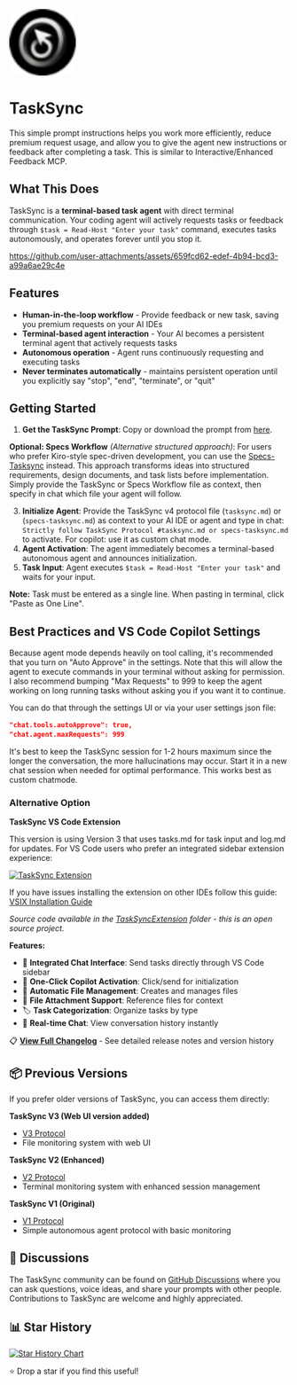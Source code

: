 <div align="left">
  <img src="https://github.com/4regab/TaskSync/blob/main/TaskSyncExtension/icon.png" alt="TaskSync Logo" width="120" height="120">
  <h1>TaskSync</h1>
</div>

This simple prompt instructions helps you  work more efficiently, reduce premium request usage, and allow you to give the agent new instructions or feedback after completing a task. This is similar to Interactive/Enhanced Feedback MCP. 

## What This Does

TaskSync is a **terminal-based task agent** with direct terminal communication. Your coding agent will actively requests tasks or feedback through `$task = Read-Host "Enter your task"` command, executes tasks autonomously, and operates forever until you stop it.

https://github.com/user-attachments/assets/659fcd62-edef-4b94-bcd3-a99a6ae29c4e

## Features
- **Human-in-the-loop workflow** - Provide feedback or new task, saving you premium requests on your AI IDEs
- **Terminal-based agent interaction** - Your AI becomes a persistent terminal agent that actively requests tasks
- **Autonomous operation** - Agent runs continuously requesting and executing tasks 
- **Never terminates automatically** - maintains persistent operation until you explicitly say "stop", "end", "terminate", or "quit"


## Getting Started
1. **Get the TaskSync Prompt**: Copy or download the prompt from [here](https://github.com/4regab/TaskSync/blob/main/Prompt/tasksync.md).

**Optional: Specs Workflow** *(Alternative structured approach)*: For users who prefer Kiro-style spec-driven development, you can use the [Specs-Tasksync](https://github.com/4regab/TaskSync/blob/main/Prompt/specs-tasksync.md) instead. This approach transforms ideas into structured requirements, design documents, and task lists before implementation. Simply provide the TaskSync or Specs Workflow file as context, then specify in chat which file your agent will follow.

3. **Initialize Agent**: Provide the TaskSync v4 protocol file (`tasksync.md`) or (`specs-tasksync.md`) as context to your AI IDE or agent and type in chat: `Strictly follow TaskSync Protocol #tasksync.md or specs-tasksync.md` to activate. For copilot: use it as custom chat mode.
4. **Agent Activation**: The agent immediately becomes a terminal-based autonomous agent and announces initialization.
5. **Task Input**: Agent executes `$task = Read-Host "Enter your task"` and waits for your input.

**Note:** Task must be entered as a single line. When pasting in terminal, click "Paste as One Line".

## Best Practices and VS Code Copilot Settings

Because agent mode depends heavily on tool calling, it's recommended that you turn on "Auto Approve" in the settings. Note that this will allow the agent to execute commands in your terminal without asking for permission. I also recommend bumping "Max Requests" to 999 to keep the agent working on long running tasks without asking you if you want it to continue.

You can do that through the settings UI or via your user settings json file:

```json
"chat.tools.autoApprove": true,
"chat.agent.maxRequests": 999
```

It's best to keep the TaskSync session for 1-2 hours maximum since the longer the conversation, the more hallucinations may occur. Start it in a new chat session when needed for optimal performance. This works best as custom chatmode.


### Alternative Option

<summary><strong>TaskSync VS Code Extension</strong></summary>

This version is using Version 3 that uses tasks.md for task input and log.md for updates.
For VS Code users who prefer an integrated sidebar extension experience:

[![TaskSync Extension](https://img.shields.io/badge/VS_Code-Install_TaskSync-0098FF?style=flat-square&logo=visualstudiocode&logoColor=white)](https://marketplace.visualstudio.com/items?itemName=4regab.tasksync-chat)

If you have issues installing the extension on other IDEs follow this guide: [VSIX Installation Guide](https://docs.trae.ai/ide/manage-extensions)

_Source code available in the [TaskSyncExtension](https://github.com/4regab/TaskSync/tree/main/TaskSyncExtension) folder - this is an open source project._

**Features:**
- 🎯 **Integrated Chat Interface**: Send tasks directly through VS Code sidebar
- 🤖 **One-Click Copilot Activation**: Click/send for initialization
- 📁 **Automatic File Management**: Creates and manages files
- 📎 **File Attachment Support**: Reference files for context
- 🏷️ **Task Categorization**: Organize tasks by type
- 💬 **Real-time Chat**: View conversation history instantly


📋 **[View Full Changelog](CHANGELOG.md)** - See detailed release notes and version history

## 📦 Previous Versions

If you prefer older versions of TaskSync, you can access them directly:


**TaskSync V3 (Web UI version added)**
- [V3 Protocol](https://github.com/4regab/TaskSync/blob/1c3e0ab73517cb856607077b47ed77de0d05fb22/)
- File monitoring system with web UI

**TaskSync V2 (Enhanced)**
- [V2 Protocol](https://github.com/4regab/TaskSync/blob/c6a9561b747eefaf6bfcf7a8a0a12dc07d549691/.global/tasksync.md)
- Terminal monitoring system with enhanced session management

**TaskSync V1 (Original)**
- [V1 Protocol](https://github.com/4regab/TaskSync/blob/ac778f1c417f1239e38c15ca195862094a37bf76/.global/tasksync.md)
- Simple autonomous agent protocol with basic monitoring

## 🤝 Discussions

The TaskSync community can be found on [GitHub Discussions](https://github.com/4regab/TaskSync/discussions) where you can ask questions, voice ideas, and share your prompts with other people. Contributions to TaskSync are welcome and highly appreciated. 

## 📊 Star History

[![Star History Chart](https://api.star-history.com/svg?repos=4regab/TaskSync&type=Date)](https://www.star-history.com/#4regab/TaskSync&Date)

⭐ Drop a star if you find this useful!
